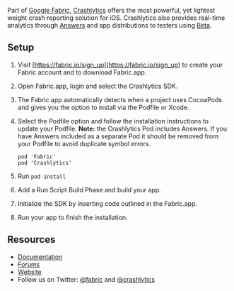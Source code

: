 

Part of [Google Fabric](https://get.fabric.io), [Crashlytics](http://try.crashlytics.com/) offers the most powerful, yet lightest weight crash reporting solution for iOS. Crashlytics also provides real-time analytics through [Answers](https://answers.io/) and app distributions to testers using [Beta](http://try.crashlytics.com/beta/).

## Setup

1. Visit [https://fabric.io/sign_up](https://fabric.io/sign_up) to create your Fabric account and to download Fabric.app.

1. Open Fabric.app, login and select the Crashlytics SDK.



1. The Fabric app automatically detects when a project uses CocoaPods and gives you the option to install via the Podfile or Xcode.



1. Select the Podfile option and follow the installation instructions to update your Podfile. **Note:** the Crashlytics Pod includes Answers. If you have Answers included as a separate Pod it should be removed from your Podfile to avoid duplicate symbol errors.

	```
	pod 'Fabric'
	pod 'Crashlytics'
	```

1. Run `pod install`

1. Add a Run Script Build Phase and build your app.



1. Initialize the SDK by inserting code outlined in the Fabric.app.

1. Run your app to finish the installation.

## Resources

* [Documentation](https://docs.fabric.io/apple/crashlytics/overview.html)
* [Forums](https://stackoverflow.com/questions/tagged/google-fabric)
* [Website](http://try.crashlytics.com/)
* Follow us on Twitter: [@fabric](https://twitter.com/fabric) and [@crashlytics](https://twitter.com/crashlytics)
